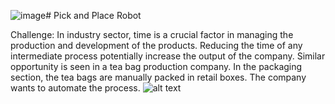 ![image](https://github.com/user-attachments/assets/c1e6aa06-87dd-4d8a-be92-3dac2f985236)# Pick and Place Robot

Challenge: In industry sector, time is a crucial factor in managing the production and development of the products. Reducing the time of any intermediate process potentially increase the output of the company. Similar opportunity is seen in a tea bag production company. In the packaging section, the tea bags are manually packed in retail boxes. The company wants to automate the process. ![alt text](https://venturetea.com/wp-content/uploads/2022/06/premium-ceylon-black-tea-exporter-in-colombo-sri-lanka-42-768x432.jpg)
